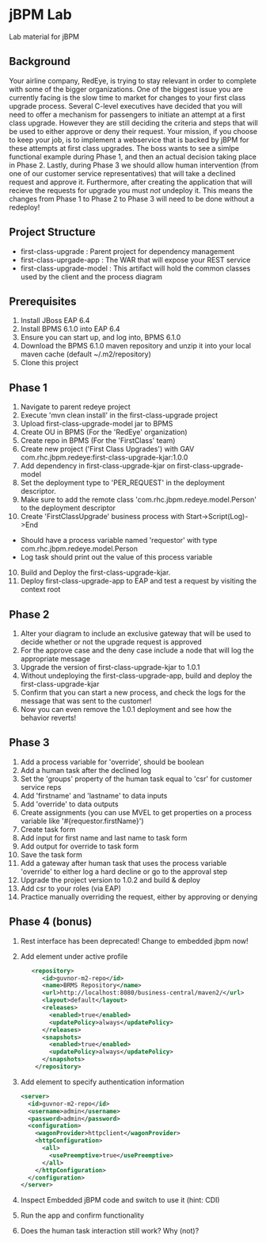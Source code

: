jBPM Lab
========
Lab material for jBPM


## Background ##
Your airline company, RedEye, is trying to stay relevant in order to complete with some of the bigger organizations. One of the biggest issue you are currently facing is the slow time to market for changes to your first class upgrade process. Several C-level executives have decided that you will need to offer a mechanism for passengers to initiate an attempt at a first class upgrade. However they are still deciding the criteria and steps that will be used to either approve or deny their request. Your mission, if you choose to keep your job, is to implement a webservice that is backed by jBPM for these attempts at first class upgrades. The boss wants to see a simlpe functional example during Phase 1, and then an actual decision taking place in Phase 2. Lastly, during Phase 3 we should allow human intervention (from one of our customer service representatives) that will take a declined request and approve it. Furthermore, after creating the application that will recieve the requests for upgrade you must _not_ undeploy it. This means the changes from Phase 1 to Phase 2 to Phase 3 will need to be done without a redeploy!


## Project Structure ##
* first-class-upgrade : Parent project for dependency management
* first-class-uprgade-app : The WAR that will expose your REST service
* first-class-upgrade-model : This artifact will hold the common classes used by the client and the process diagram 

## Prerequisites ##
1. Install JBoss EAP 6.4
2. Install BPMS 6.1.0 into EAP 6.4
3. Ensure you can start up, and log into, BPMS 6.1.0
4. Download the BPMS 6.1.0 maven repository and unzip it into your local maven cache (default ~/.m2/repository)
5. Clone this project


## Phase 1 ##
1. Navigate to parent redeye project
2. Execute 'mvn clean install' in the first-class-upgrade project
3. Upload first-class-upgrade-model jar to BPMS
4. Create OU in BPMS (For the 'RedEye' organization)
5. Create repo in BPMS (For the 'FirstClass' team)
6. Create new project ('First Class Upgrades') with GAV com.rhc.jbpm.redeye:first-class-upgrade-kjar:1.0.0
7. Add dependency in first-class-upgrade-kjar on first-class-upgrade-model
8. Set the deployment type to 'PER_REQUEST' in the deployment descriptor.
9. Make sure to add the remote class 'com.rhc.jbpm.redeye.model.Person' to the deployment descriptor
9. Create 'FirstClassUpgrade' business process with Start->Script(Log)->End
* Should have a process variable named 'requestor' with type com.rhc.jbpm.redeye.model.Person
* Log task should print out the value of this process variable
10. Build and Deploy the first-class-upgrade-kjar.
11. Deploy first-class-upgrade-app to EAP and test a request by visiting the context root

## Phase 2 ##
1. Alter your diagram to include an exclusive gateway that will be used to decide whether or not the upgrade request is approved
2. For the approve case and the deny case include a node that will log the appropriate message
3. Upgrade the version of first-class-upgrade-kjar to 1.0.1
4. Without undeploying the first-class-upgrade-app, build and deploy the first-class-upgrade-kjar 
5. Confirm that you can start a new process, and check the logs for the message that was sent to the customer!
6. Now you can even remove the 1.0.1 deployment and see how the behavior reverts!

## Phase 3 ##
1. Add a process variable for 'override', should be boolean
2. Add a human task after the declined log
3. Set the 'groups' property of the human task equal to 'csr' for customer service reps
4. Add 'firstname' and 'lastname' to data inputs
5. Add 'override' to data outputs
6. Create assignments (you can use MVEL to get properties on a process variable like '#{requestor.firstName}')
7. Create task form
8. Add input for first name and last name to task form
9. Add output for override to task form
10. Save the task form
11. Add a gateway after human task that uses the process variable 'override' to either log a hard decline or go to the approval step
12. Upgrade the project version to 1.0.2 and build & deploy
13. Add csr to your roles (via EAP)
14. Practice manually overriding the request, either by approving or denying

## Phase 4 (bonus) ##
1. Rest interface has been deprecated! Change to embedded jbpm now!
2. Add <repository> element under active profile

    ```xml
       <repository>
          <id>guvnor-m2-repo</id>
          <name>BRMS Repository</name>
          <url>http://localhost:8080/business-central/maven2/</url>
          <layout>default</layout>
          <releases>
            <enabled>true</enabled>
            <updatePolicy>always</updatePolicy>
          </releases>
          <snapshots>
            <enabled>true</enabled>
            <updatePolicy>always</updatePolicy>
          </snapshots>
        </repository>
    ```

3. Add <server> element to specify authentication information

    ```xml
    <server>
      <id>guvnor-m2-repo</id>
      <username>admin</username>
      <password>admin</password>
      <configuration>
        <wagonProvider>httpclient</wagonProvider>
        <httpConfiguration>
          <all>
            <usePreemptive>true</usePreemptive>
          </all>
        </httpConfiguration>
      </configuration>
    </server>
    ```

4. Inspect Embedded jBPM code and switch to use it (hint: CDI)
5. Run the app and confirm functionality
6. Does the human task interaction still work? Why (not)?
